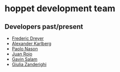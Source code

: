 hoppet development team
===========================

Developers past/present
-----------------

* [Frederic Dreyer        ](mailto:                                  "email")
* [Alexander Karlberg     ](mailto:alexander.karlberg@cern.ch        "email")
* [Paolo Nason            ](mailto:                                  "email")
* [Juan Rojo              ](https://gsalam.web.cern.ch/gsalam/       "Homepage")
* [Gavin Salam            ](                                         "Homepage")
* [Giulia Zanderighi      ](                                         "Homepage")

